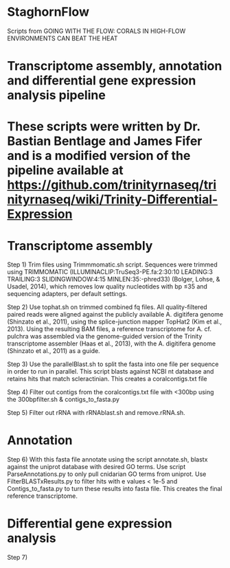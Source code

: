 # StaghornFlow
Scripts from GOING WITH THE FLOW: CORALS IN HIGH-FLOW ENVIRONMENTS CAN BEAT THE HEAT

# Transcriptome assembly, annotation and differential gene expression analysis pipeline
# These scripts were written by Dr. Bastian Bentlage and James Fifer and is a modified version of the pipeline available at https://github.com/trinityrnaseq/trinityrnaseq/wiki/Trinity-Differential-Expression

# Transcriptome assembly
Step 1) Trim files using Trimmmomatic.sh script. Sequences were trimmed using TRIMMOMATIC (ILLUMINACLIP:TruSeq3-PE.fa:2:30:10 LEADING:3 TRAILING:3 SLIDINGWINDOW:4:15 MINLEN:35:-phred33)  (Bolger, Lohse, & Usadel, 2014), which removes low quality nucleotides with bp ≤35 and sequencing adapters, per default settings.

Step 2) Use tophat.sh on trimmed combined fq files. All quality-filtered paired reads were aligned against the publicly available A. digitifera genome (Shinzato et al., 2011), using the splice-junction mapper TopHat2 (Kim et al., 2013). Using the resulting BAM files, a reference transcriptome for A. cf. pulchra was assembled via the genome-guided version of the Trinity transcriptome assembler (Haas et al., 2013), with the A. digitifera genome (Shinzato et al., 2011) as a guide. 

Step 3) Use the parallelBlast.sh to split the fasta into one file per sequence in order to run in parallel. This script blasts against NCBI nt database and retains hits that match scleractinian. This creates a coralcontigs.txt file

Step 4) Filter out contigs from the coralcontigs.txt file with <300bp using the 300bpfilter.sh & contigs_to_fasta.py

Step 5) Filter out rRNA with rRNAblast.sh and remove.rRNA.sh.

# Annotation
Step 6) With this fasta file annotate using the script annotate.sh, blastx against the uniprot database with desired GO terms. Use script ParseAnnotations.py to only pull cnidarian GO terms from uniprot. Use FilterBLASTxResults.py to filter hits with e values < 1e-5 and Contigs_to_fasta.py to turn these results into fasta file. This creates the final reference transcriptome. 

# Differential gene expression analysis

Step 7) 


